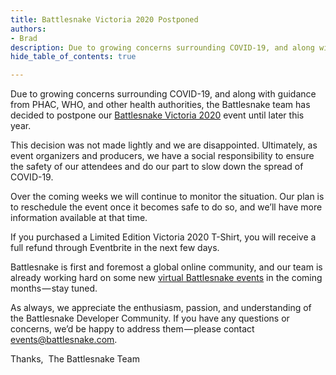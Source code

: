 ```yaml
---
title: Battlesnake Victoria 2020 Postponed
authors:
- Brad
description: Due to growing concerns surrounding COVID-19, and along with guidance from PHAC, WHO, and other health authorities, the Battlesnake team…
hide_table_of_contents: true

---
```


Due to growing concerns surrounding COVID-19, and along with guidance from PHAC, WHO, and other health authorities, the Battlesnake team has decided to postpone our [Battlesnake Victoria 2020](https://play.battlesnake.com/events/battlesnake-2020-Victoria/) event until later this year.

<!--truncate-->

This decision was not made lightly and we are disappointed. Ultimately, as event organizers and producers, we have a social responsibility to ensure the safety of our attendees and do our part to slow down the spread of COVID-19.

Over the coming weeks we will continue to monitor the situation. Our plan is to reschedule the event once it becomes safe to do so, and we’ll have more information available at that time.

If you purchased a Limited Edition Victoria 2020 T-Shirt, you will receive a full refund through Eventbrite in the next few days.

Battlesnake is first and foremost a global online community, and our team is already working hard on some new [virtual Battlesnake events](https://play.battlesnake.com/events/winter-classic-2019/) in the coming months — stay tuned.

As always, we appreciate the enthusiasm, passion, and understanding of the Battlesnake Developer Community. If you have any questions or concerns, we’d be happy to address them — please contact events@battlesnake.com.

Thanks, 
The Battlesnake Team
